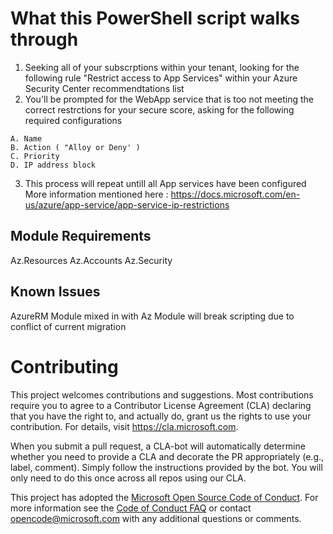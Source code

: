 
# What this PowerShell script walks through

  1. Seeking all of your subscrptions within your tenant, looking for the following rule "Restrict access to App Services" within your Azure Security Center recommendtations list
  2. You'll be prompted for the WebApp service that is too not meeting the correct restrctions for your secure score, asking for the following required configurations

    A. Name
    B. Action ( "Alloy or Deny' )
    C. Priority
    D. IP address block
  3. This process will repeat untill all App services have been configured
More information mentioned here : https://docs.microsoft.com/en-us/azure/app-service/app-service-ip-restrictions


## Module Requirements

  Az.Resources
  Az.Accounts
  Az.Security

## Known Issues
    
  AzureRM Module mixed in with Az Module will break scripting due to conflict of current migration


# Contributing

This project welcomes contributions and suggestions.  Most contributions require you to agree to a
Contributor License Agreement (CLA) declaring that you have the right to, and actually do, grant us
the rights to use your contribution. For details, visit https://cla.microsoft.com.

When you submit a pull request, a CLA-bot will automatically determine whether you need to provide
a CLA and decorate the PR appropriately (e.g., label, comment). Simply follow the instructions
provided by the bot. You will only need to do this once across all repos using our CLA.

This project has adopted the [Microsoft Open Source Code of Conduct](https://opensource.microsoft.com/codeofconduct/).
For more information see the [Code of Conduct FAQ](https://opensource.microsoft.com/codeofconduct/faq/) or
contact [opencode@microsoft.com](mailto:opencode@microsoft.com) with any additional questions or comments.

